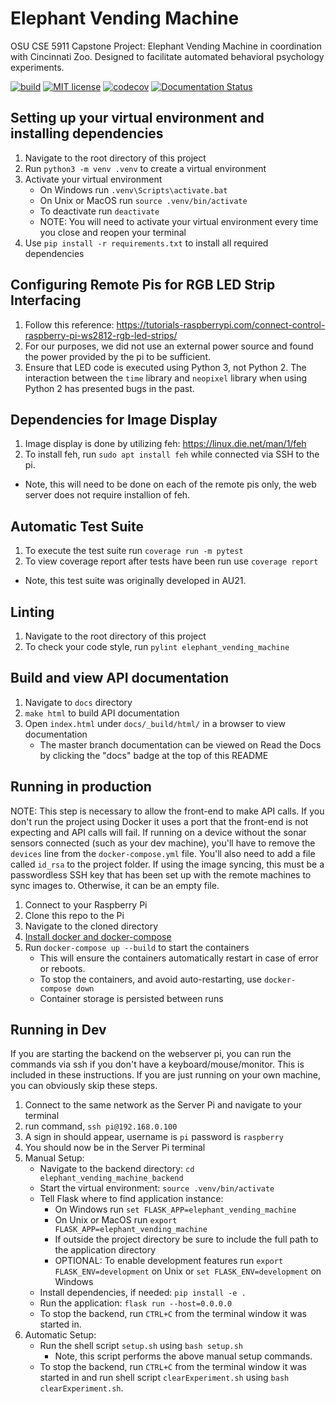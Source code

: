 # Elephant Vending Machine
OSU CSE 5911 Capstone Project: Elephant Vending Machine in coordination with Cincinnati Zoo. Designed to facilitate automated behavioral psychology experiments.

[![build](https://github.com/Kalafut-organization/elephant_vending_machine_backend/workflows/build/badge.svg)](https://github.com/Kalafut-organization/elephant_vending_machine_backend/actions?query=workflow%3Abuild)
[![MIT license](https://img.shields.io/badge/License-MIT-blue.svg)](https://github.com/Kalafut-organization/elephants_cse5911/blob/master/LICENSE.md)
[![codecov](https://codecov.io/gh/Kalafut-organization/elephant_vending_machine_backend/branch/master/graph/badge.svg)](https://codecov.io/gh/Kalafut-organization/elephant_vending_machine_backend)
[![Documentation Status](https://readthedocs.org/projects/elephants-cse5911/badge/?version=latest)](https://elephants-cse5911.readthedocs.io/en/latest/?badge=latest)


## Setting up your virtual environment and installing dependencies
1. Navigate to the root directory of this project
1. Run `python3 -m venv .venv` to create a virtual environment
1. Activate your virtual environment
    * On Windows run `.venv\Scripts\activate.bat`
    * On Unix or MacOS run `source .venv/bin/activate`
    * To deactivate run `deactivate`
    * NOTE: You will need to activate your virtual environment every time you close and reopen your terminal
1. Use `pip install -r requirements.txt` to install all required dependencies

## Configuring Remote Pis for RGB LED Strip Interfacing
1. Follow this reference: https://tutorials-raspberrypi.com/connect-control-raspberry-pi-ws2812-rgb-led-strips/
1. For our purposes, we did not use an external power source and found the power provided by the pi to be sufficient.
2. Ensure that LED code is executed using Python 3, not Python 2. The interaction between the `time` library and `neopixel` library 
when using Python 2 has presented bugs in the past.

## Dependencies for Image Display
1. Image display is done by utilizing feh: https://linux.die.net/man/1/feh
1. To install feh, run `sudo apt install feh` while connected via SSH to the pi.
* Note, this will need to be done on each of the remote pis only, the web server does not require installion of feh.

## Automatic Test Suite
1. To execute the test suite run `coverage run -m pytest`
1. To view coverage report after tests have been run use `coverage report`
* Note, this test suite was originally developed in AU21.

## Linting
1. Navigate to the root directory of this project
1. To check your code style, run `pylint elephant_vending_machine`

## Build and view API documentation
1. Navigate to `docs` directory
1. `make html` to build API documentation
1. Open `index.html` under `docs/_build/html/` in a browser to view documentation
    * The master branch documentation can be viewed on Read the Docs by clicking the "docs" badge at the top of this README

## Running in production
NOTE: This step is necessary to allow the front-end to make API calls. If you don't run the project using Docker it uses a port that the front-end is not expecting and API calls will fail. If running on a device without the sonar sensors connected (such as your dev machine),
you'll have to remove the `devices` line from the `docker-compose.yml` file. You'll also need to add a file called `id_rsa` to the project
folder. If using the image syncing, this must be a passwordless SSH key that has been set up with the remote machines to sync images to. Otherwise, it can be an empty file.   

1. Connect to your Raspberry Pi
1. Clone this repo to the Pi
1. Navigate to the cloned directory
1. [Install docker and docker-compose](https://dev.to/rohansawant/installing-docker-and-docker-compose-on-the-raspberry-pi-in-5-simple-steps-3mgl)
1. Run `docker-compose up --build` to start the containers
    * This will ensure the containers automatically restart in case of error or reboots.
    * To stop the containers, and avoid auto-restarting, use `docker-compose down`
    * Container storage is persisted between runs
    
## Running in Dev
If you are starting the backend on the webserver pi, you can run the commands via ssh if you don't have a keyboard/mouse/monitor. This is included in these instructions. If you are just running on your own machine, you can obviously skip these steps.

1. Connect to the same network as the Server Pi and navigate to your terminal
1. run command, `ssh pi@192.168.0.100`
1. A sign in should appear, username is `pi` password is `raspberry`
1. You should now be in the Server Pi terminal
1. Manual Setup:
   * Navigate to the backend directory: `cd elephant_vending_machine_backend`
   * Start the virtual environment: `source .venv/bin/activate`
   * Tell Flask where to find application instance:
      * On Windows run `set FLASK_APP=elephant_vending_machine`
      * On Unix or MacOS run `export FLASK_APP=elephant_vending_machine`
      * If outside the project directory be sure to include the full path to the application directory
      * OPTIONAL: To enable development features run `export FLASK_ENV=development` on Unix or `set FLASK_ENV=development` on Windows
   * Install dependencies, if needed: `pip install -e .`
   * Run the application: `flask run --host=0.0.0.0`
   * To stop the backend, run `CTRL+C` from the terminal window it was started in.
1. Automatic Setup:
   * Run the shell script `setup.sh` using `bash setup.sh`
      * Note, this script performs the above manual setup commands.
   * To stop the backend, run `CTRL+C` from the terminal window it was started in and run shell script `clearExperiment.sh` using `bash clearExperiment.sh`.
